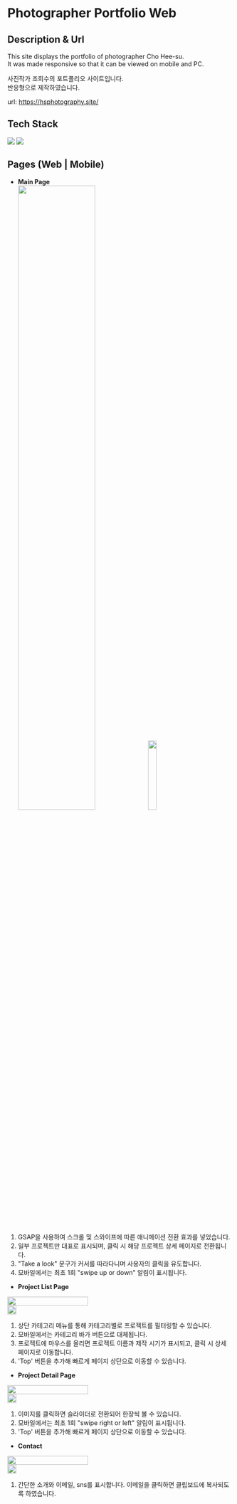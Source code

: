 # Photographer Portfolio Web
## Description & Url

This site displays the portfolio of photographer Cho Hee-su.\
It was made responsive so that it can be viewed on mobile and PC.

사진작가 조희수의 포트폴리오 사이트입니다.\
반응형으로 제작하였습니다.

url: https://hsphotography.site/

## Tech Stack

<img src="https://img.shields.io/badge/React-61DAFB?style=for-the-badge&logo=React&logoColor=white"> <img src="https://img.shields.io/badge/React Router-0088CC?style=for-the-badge&logo=React Router&logoColor=white">

## Pages (Web | Mobile)

- **Main Page** <br/>
  <img width="60%" src="https://github.com/user-attachments/assets/f85105dd-d664-4e83-b7a4-6ba644d23fe9" />
  <img width="20%" src="https://github.com/user-attachments/assets/f04985f3-3be2-4863-b7b8-e1bbd0e81b79" />

1. GSAP을 사용하여 스크롤 및 스와이프에 따른 애니메이션 전환 효과를 넣었습니다.
2. 일부 프로젝트만 대표로 표시되며, 클릭 시 해당 프로젝트 상세 페이지로 전환됩니다.
3. "Take a look" 문구가 커서를 따라다니며 사용자의 클릭을 유도합니다.
4. 모바일에서는 최초 1회 "swipe up or down" 알림이 표시됩니다.

- **Project List Page** <br/>
<div style="display: flex; flex-direction: column;">
  <img width="60%" src="https://github.com/user-attachments/assets/4a04ea72-7d36-44c3-9045-8adbf8687a6a">
  <img width="20%" src="https://github.com/user-attachments/assets/74dc3d39-35c2-429f-a038-8c992a004341">
</div>

1. 상단 카테고리 메뉴를 통해 카테고리별로 프로젝트를 필터링할 수 있습니다.
2. 모바일에서는 카테고리 바가 버튼으로 대체됩니다.
3. 프로젝트에 마우스를 올리면 프로젝트 이름과 제작 시기가 표시되고, 클릭 시 상세 페이지로 이동합니다.
4. 'Top' 버튼을 추가해 빠르게 페이지 상단으로 이동할 수 있습니다.

- **Project Detail Page** <br/>
<div style="display: flex; flex-direction: column;">
  <img width="60%" src="https://github.com/user-attachments/assets/8b6e6fdd-3837-470e-bcc5-87b8bd6a7d37">
  <img width="20%" src="https://github.com/user-attachments/assets/70bf027b-8053-4041-a5ab-7d22afa1df6a">
</div>

1. 이미지를 클릭하면 슬라이더로 전환되어 한장씩 볼 수 있습니다.
2. 모바일에서는 최초 1회 "swipe right or left" 알림이 표시됩니다.
3. 'Top' 버튼을 추가해 빠르게 페이지 상단으로 이동할 수 있습니다.

- **Contact** <br/>
<div style="display: flex; flex-direction: column;">
  <img width="60%" src="https://github.com/user-attachments/assets/2bf181f9-bbd7-4e53-88dd-6798498f2388">
  <img width="20%" src="https://github.com/user-attachments/assets/16e10640-863d-4a56-acc4-622670e4ce5a">
</div>

1. 간단한 소개와 이메일, sns를 표시합니다. 이메일을 클릭하면 클립보드에 복사되도록 하였습니다.
